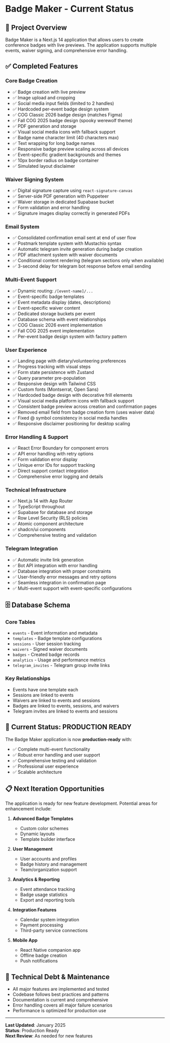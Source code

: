 # Badge Maker - Current Status

## 🎯 **Project Overview**
Badge Maker is a Next.js 14 application that allows users to create conference badges with live previews. The application supports multiple events, waiver signing, and comprehensive error handling.

## ✅ **Completed Features**

### **Core Badge Creation**
- ✅ Badge creation with live preview
- ✅ Image upload and cropping
- ✅ Social media input fields (limited to 2 handles)
- ✅ Hardcoded per-event badge design system
- ✅ COG Classic 2026 badge design (matches Figma)
- ✅ Fall COG 2025 badge design (spooky werewolf theme)
- ✅ PDF generation and storage
- ✅ Visual social media icons with fallback support
- ✅ Badge name character limit (40 characters max)
- ✅ Text wrapping for long badge names
- ✅ Responsive badge preview scaling across all devices
- ✅ Event-specific gradient backgrounds and themes
- ✅ 10px border radius on badge container
- ✅ Simulated layout disclaimer

### **Waiver Signing System**
- ✅ Digital signature capture using `react-signature-canvas`
- ✅ Server-side PDF generation with Puppeteer
- ✅ Waiver storage in dedicated Supabase bucket
- ✅ Form validation and error handling
- ✅ Signature images display correctly in generated PDFs

### **Email System**
- ✅ Consolidated confirmation email sent at end of user flow
- ✅ Postmark template system with Mustachio syntax
- ✅ Automatic telegram invite generation during badge creation
- ✅ PDF attachment system with waiver documents
- ✅ Conditional content rendering (telegram sections only when available)
- ✅ 3-second delay for telegram bot response before email sending

### **Multi-Event Support**
- ✅ Dynamic routing: `/[event-name]/...`
- ✅ Event-specific badge templates
- ✅ Event metadata display (dates, descriptions)
- ✅ Event-specific waiver content
- ✅ Dedicated storage buckets per event
- ✅ Database schema with event relationships
- ✅ COG Classic 2026 event implementation
- ✅ Fall COG 2025 event implementation
- ✅ Per-event badge design system with factory pattern

### **User Experience**
- ✅ Landing page with dietary/volunteering preferences
- ✅ Progress tracking with visual steps
- ✅ Form state persistence with Zustand
- ✅ Query parameter pre-population
- ✅ Responsive design with Tailwind CSS
- ✅ Custom fonts (Montserrat, Open Sans)
- ✅ Hardcoded badge design with decorative frill elements
- ✅ Visual social media platform icons with fallback support
- ✅ Consistent badge preview across creation and confirmation pages
- ✅ Removed email field from badge creation form (uses waiver data)
- ✅ Fixed @ symbol consistency in social media handles
- ✅ Responsive disclaimer positioning for desktop scaling

### **Error Handling & Support**
- ✅ React Error Boundary for component errors
- ✅ API error handling with retry options
- ✅ Form validation error display
- ✅ Unique error IDs for support tracking
- ✅ Direct support contact integration
- ✅ Comprehensive error logging and details

### **Technical Infrastructure**
- ✅ Next.js 14 with App Router
- ✅ TypeScript throughout
- ✅ Supabase for database and storage
- ✅ Row Level Security (RLS) policies
- ✅ Atomic component architecture
- ✅ shadcn/ui components
- ✅ Comprehensive testing and validation

### **Telegram Integration**
- ✅ Automatic invite link generation
- ✅ Bot API integration with error handling
- ✅ Database integration with proper constraints
- ✅ User-friendly error messages and retry options
- ✅ Seamless integration in confirmation page
- ✅ Multi-event support with event-specific configurations
## 🗄️ **Database Schema**

### **Core Tables**
- `events` - Event information and metadata
- `templates` - Badge template configurations
- `sessions` - User session tracking
- `waivers` - Signed waiver documents
- `badges` - Created badge records
- `analytics` - Usage and performance metrics
- `telegram_invites` - Telegram group invite links

### **Key Relationships**
- Events have one template each
- Sessions are linked to events
- Waivers are linked to events and sessions
- Badges are linked to events, sessions, and waivers
- Telegram invites are linked to events and sessions

## 🚀 **Current Status: PRODUCTION READY**

The Badge Maker application is now **production-ready** with:
- ✅ Complete multi-event functionality
- ✅ Robust error handling and user support
- ✅ Comprehensive testing and validation
- ✅ Professional user experience
- ✅ Scalable architecture

## 📋 **Next Iteration Opportunities**

The application is ready for new feature development. Potential areas for enhancement include:

1. **Advanced Badge Templates**
   - Custom color schemes
   - Dynamic layouts
   - Template builder interface

2. **User Management**
   - User accounts and profiles
   - Badge history and management
   - Team/organization support

3. **Analytics & Reporting**
   - Event attendance tracking
   - Badge usage statistics
   - Export and reporting tools

4. **Integration Features**
   - Calendar system integration
   - Payment processing
   - Third-party service connections

5. **Mobile App**
   - React Native companion app
   - Offline badge creation
   - Push notifications

## 🔧 **Technical Debt & Maintenance**

- All major features are implemented and tested
- Codebase follows best practices and patterns
- Documentation is current and comprehensive
- Error handling covers all major failure scenarios
- Performance is optimized for production use

---

**Last Updated**: January 2025  
**Status**: Production Ready  
**Next Review**: As needed for new features
